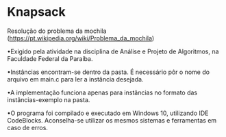 # Knapsack
Resolução do problema da mochila (https://pt.wikipedia.org/wiki/Problema_da_mochila)

•Exigido pela atividade na disciplina de Análise e Projeto de Algoritmos, na Faculdade Federal da Paraíba.

•Instâncias encontram-se dentro da pasta. É necessário pôr o nome do arquivo em main.c para ler a instância desejada.

•A implementação funciona apenas para instâncias no formato das instâncias-exemplo na pasta.

•O programa foi compilado e executado em Windows 10, utilizando IDE CodeBlocks. Aconselha-se utilizar os mesmos sistemas e ferramentas em caso de erros.
